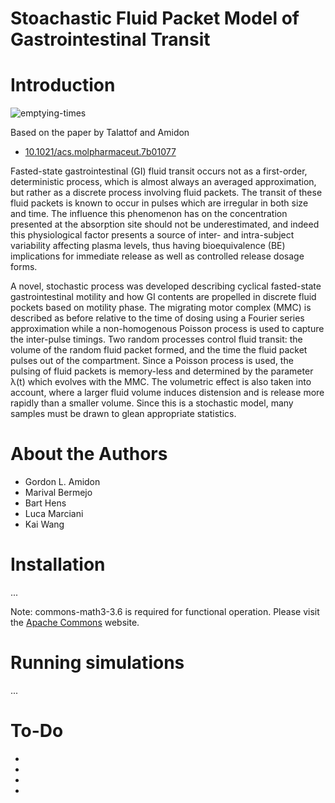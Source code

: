 # Stoachastic Fluid Packet Model of Gastrointestinal Transit

# Introduction

![emptying-times](https://pubs.acs.org/appl/literatum/publisher/achs/journals/content/mpohbp/2018/mpohbp.2018.15.issue-6/acs.molpharmaceut.7b01077/20180529/images/medium/mp-2017-01077a_0009.gif)

Based on the paper by Talattof and Amidon
- [10.1021/acs.molpharmaceut.7b01077](https://pubs.acs.org/doi/abs/10.1021/acs.molpharmaceut.7b01077)

Fasted-state gastrointestinal (GI) fluid transit occurs not as a first-order, deterministic process, which is almost always an averaged approximation, but rather as a discrete process involving fluid packets. The transit of these fluid packets is known to occur in pulses which are irregular in both size and time. The influence this phenomenon has on the concentration presented at the absorption site should not be underestimated, and indeed this physiological factor presents a source of inter- and intra-subject variability affecting plasma levels, thus having bioequivalence (BE) implications for immediate release as well as controlled release dosage forms.

A novel, stochastic process was developed describing cyclical fasted-state gastrointestinal motility and how GI contents are propelled in discrete fluid pockets based on motility phase. The migrating motor complex (MMC) is described as before relative to the time of dosing using a Fourier series approximation while a non-homogenous Poisson process is used to capture the inter-pulse timings. Two random processes control fluid transit: the volume of the random fluid packet formed, and the time the fluid packet pulses out of the compartment. Since a Poisson process is used, the pulsing of fluid packets is memory-less and determined by the parameter λ(t) which evolves with the MMC. The volumetric effect is also taken into account, where a larger fluid volume induces distension and is release more rapidly than a smaller volume. Since this is a stochastic model, many samples must be drawn to glean appropriate statistics.

# About the Authors

- Gordon L. Amidon
- Marival Bermejo
- Bart Hens
- Luca Marciani
- Kai Wang

# Installation

...

Note: commons-math3-3.6 is required for functional operation. Please visit the [Apache Commons](http://commons.apache.org/) website.

# Running simulations

...


# To-Do

- 
-
-
-